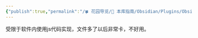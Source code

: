 ```yaml
---
{"publish":true,"permalink":"/🍀 花园导览/🧰 本库指南/Obsidian/Plugins/Obsidian Git.md","created":"2024-05-11","modified":"2025-07-10","published":"2025-07-10T21:52:33.891+08:00","tags":["obsidian插件"],"cssclasses":""}
---
```



受限于软件内使用js代码实现，文件多了以后非常卡，不好用。
